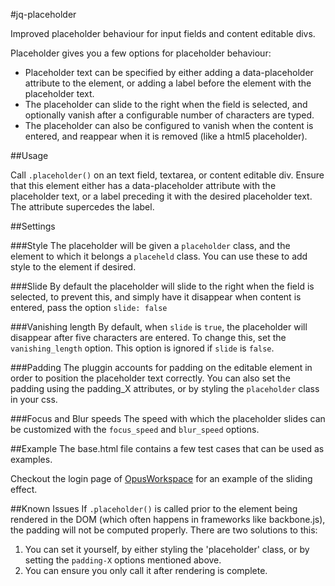 #jq-placeholder

Improved placeholder behaviour for input fields and content editable
divs.

Placeholder gives you a few options for placeholder behaviour:
 - Placeholder text can be specified by either adding a data-placeholder
   attribute to the element, or adding a label before the element with
   the placeholder text.
 - The placeholder can slide to the right when the field is selected,
   and optionally vanish after a configurable number of characters are
   typed.
 - The placeholder can also be configured to vanish when the content is
   entered, and reappear when it is removed (like a html5 placeholder).

##Usage

Call `.placeholder()` on an text field, textarea, or content editable
div. Ensure that this element either has a data-placeholder attribute with the
placeholder text, or a label preceding it with the desired placeholder
text. The attribute supercedes the label.

##Settings

###Style
The placeholder will be given a `placeholder` class, and the element to
which it belongs a `placeheld` class.  You can use these to add style to
the element if desired.

###Slide
By default the placeholder will slide to the right when the field is
selected, to prevent this, and simply have it disappear when content is
entered, pass the option `slide: false`

###Vanishing length
By default, when `slide` is `true`, the placeholder will disappear after
five characters are entered.  To change this, set the
`vanishing_length` option. This option is ignored if `slide` is `false`.

###Padding
The pluggin accounts for padding on the editable element in order to
position the placeholder text correctly.  You can also set the padding
using the padding\_X attributes, or by styling the `placeholder` class
in your css.

###Focus and Blur speeds
The speed with which the placeholder slides can be customized with the
`focus_speed` and `blur_speed` options.

##Example
The base.html file contains a few test cases that can be used as
examples.

Checkout the login page of [OpusWorkspace](https://app.opusworkspace.com) for an example of the sliding
effect.

##Known Issues
If `.placeholder()` is called prior to the element being rendered in the
DOM (which often happens in frameworks like backbone.js), the padding
will not be computed properly.  There are two solutions to this:
1. You can set it yourself, by either styling the 'placeholder' class,
   or by setting the `padding-X` options mentioned above.
2. You can ensure you only call it after rendering is complete.
